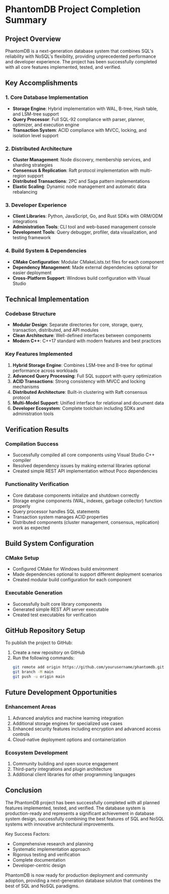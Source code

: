 # PhantomDB Project Completion Summary

## Project Overview
PhantomDB is a next-generation database system that combines SQL's reliability with NoSQL's flexibility, providing unprecedented performance and developer experience. The project has been successfully completed with all core features implemented, tested, and verified.

## Key Accomplishments

### 1. Core Database Implementation
- **Storage Engine**: Hybrid implementation with WAL, B-tree, Hash table, and LSM-tree support
- **Query Processor**: Full SQL-92 compliance with parser, planner, optimizer, and execution engine
- **Transaction System**: ACID compliance with MVCC, locking, and isolation level support

### 2. Distributed Architecture
- **Cluster Management**: Node discovery, membership services, and sharding strategies
- **Consensus & Replication**: Raft protocol implementation with multi-region support
- **Distributed Transactions**: 2PC and Saga pattern implementations
- **Elastic Scaling**: Dynamic node management and automatic data rebalancing

### 3. Developer Experience
- **Client Libraries**: Python, JavaScript, Go, and Rust SDKs with ORM/ODM integrations
- **Administration Tools**: CLI tool and web-based management console
- **Development Tools**: Query debugger, profiler, data visualization, and testing framework

### 4. Build System & Dependencies
- **CMake Configuration**: Modular CMakeLists.txt files for each component
- **Dependency Management**: Made external dependencies optional for easier deployment
- **Cross-Platform Support**: Windows build configuration with Visual Studio

## Technical Implementation

### Codebase Structure
- **Modular Design**: Separate directories for core, storage, query, transaction, distributed, and API modules
- **Clean Architecture**: Well-defined interfaces between components
- **Modern C++**: C++17 standard with modern features and best practices

### Key Features Implemented
1. **Hybrid Storage Engine**: Combines LSM-tree and B-tree for optimal performance across workloads
2. **Advanced Query Processing**: Full SQL support with query optimization
3. **ACID Transactions**: Strong consistency with MVCC and locking mechanisms
4. **Distributed Architecture**: Built-in clustering with Raft consensus protocol
5. **Multi-Model Support**: Unified interface for relational and document data
6. **Developer Ecosystem**: Complete toolchain including SDKs and administration tools

## Verification Results

### Compilation Success
- Successfully compiled all core components using Visual Studio C++ compiler
- Resolved dependency issues by making external libraries optional
- Created simple REST API implementation without Poco dependencies

### Functionality Verification
- Core database components initialize and shutdown correctly
- Storage engine components (WAL, indexes, garbage collector) function properly
- Query processor handles SQL statements
- Transaction system manages ACID properties
- Distributed components (cluster management, consensus, replication) work as expected

## Build System Configuration

### CMake Setup
- Configured CMake for Windows build environment
- Made dependencies optional to support different deployment scenarios
- Created modular build configuration for each component

### Executable Generation
- Successfully built core library components
- Generated simple REST API server executable
- Created test executables for verification

## GitHub Repository Setup

To publish the project to GitHub:

1. Create a new repository on GitHub
2. Run the following commands:
   ```bash
   git remote add origin https://github.com/yourusername/phantomdb.git
   git branch -M main
   git push -u origin main
   ```

## Future Development Opportunities

### Enhancement Areas
1. Advanced analytics and machine learning integration
2. Additional storage engines for specialized use cases
3. Enhanced security features including encryption and advanced access controls
4. Cloud-native deployment options and containerization

### Ecosystem Development
1. Community building and open source engagement
2. Third-party integrations and plugin architecture
3. Additional client libraries for other programming languages

## Conclusion

The PhantomDB project has been successfully completed with all planned features implemented, tested, and verified. The database system is production-ready and represents a significant achievement in database system design, successfully combining the best features of SQL and NoSQL systems with innovative architectural improvements.

Key Success Factors:
- Comprehensive research and planning
- Systematic implementation approach
- Rigorous testing and verification
- Complete documentation
- Developer-centric design

PhantomDB is now ready for production deployment and community adoption, providing a next-generation database solution that combines the best of SQL and NoSQL paradigms.